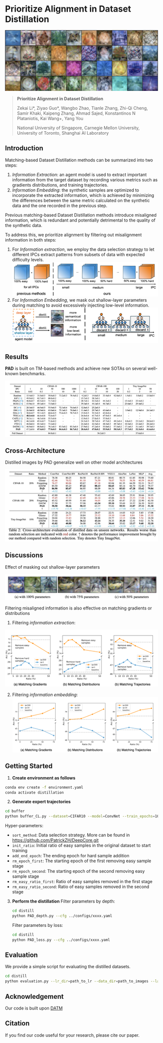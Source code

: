 # Prioritize Alignment in Dataset Distillation

![image-20240529113048331](README.assets/5.png)

> **Prioritize Alignment in Dataset Distillation**
>
> Zekai Li*, Ziyao Guo*, Wangbo Zhao, Tianle Zhang, Zhi-Qi Cheng, Samir Khaki, Kaipeng Zhang, Ahmad Sajed, Konstantinos N Plataniotis, Kai Wang+, Yang You
>
> National University of Singapore, Carnegie Mellon University, University of Toronto, Shanghai AI Laboratory

## Introduction

Matching-based Dataset Distillation methods can be summarized into two steps:

1. *Information Extraction*: an agent model is used to extract important information from the target dataset by recording various metrics such as gradients distributions, and training trajectories.
2. *Information Embedding*: the synthetic samples are optimized to incorporate the extracted information, which is achieved by minimizing the differences between the same metric calculated on the synthetic data and the one recorded in the previous step.

Previous matching-based Dataset Distillation methods introduce misaligned information, which is redundant and potentially detrimental to the quality of the synthetic data.



To address this, we prioritize alignment by filtering out misalignment information in both steps:

1. For *Information extraction*, we employ the data selection strategy to let different IPCs extract patterns from subsets of data with expected difficulty levels.
   ![image-20240529113048331](README.assets/intro_a.png)
2. For *Information Embedding*, we mask out shallow-layer parameters during matching to avoid excessively injecting low-level information.
   ![image-20240529113048331](README.assets/intro_b.png)

## Results

**PAD** is built on TM-based methods and achieve new SOTAs on several well-known benchmarks.

![image-20240529113048331](README.assets/1.png)

## Cross-Architecture

Distilled images by PAD generalize well on other model architectures

![image-20240529113143147](README.assets/6.png)

## Discussions

Effect of masking out shallow-layer parameters

![image-20240529113143147](README.assets/2.png)



Filtering misaligned information is also effective on matching gradients or distributions

1) Filtering *information extraction*:

<img src="README.assets/3.png" style="zoom=60%;" />

2. Filtering *information embedding*:
   <img src="README.assets/4.png" style="" />

   

## Getting Started

1. **Create environment as follows**
```bash
conda env create -f environment.yaml
conda activate distillation
```
2. **Generate expert trajectories**
```bash
cd buffer
python buffer_CL.py --dataset=CIFAR10 --model=ConvNet --train_epochs=100 --num_experts=100 --zca --buffer_path=../buffer_storage/ --data_path=../dataset/ --sort_method="CIFAR10_GraNd" --rho_max=0.01 --rho_min=0.01 --alpha=0.3 --lr_teacher=0.01 --mom=0. --batch_train=256 --init_ratio=0.75 --add_end_epoch=20 --rm_epoch_first=40 --rm_epoch_second=60 --rm_easy_ratio_first=0.1 --rm_easy_ratio_second=0.2
```
Hyper-parameters:

- `sort_method`: Data selection strategy. More can be found in https://github.com/PatrickZH/DeepCore.git
- `init_ratio`: Initial ratio of easy samples in the original dataset to start training
- `add_end_epoch`: The ending epoch for hard sample addition
- `rm_epoch_first`: The starting epoch of the first removing easy sample stage
- `rm_epoch_second`: The starting epoch of the second removing easy sample stage
- `rm_easy_ratio_first`: Ratio of easy samples removed in the first stage
- `rm_easy_ratio_second`: Ratio of easy samples removed in the second stage

3. **Perform the distillation**
   Filter parameters by depth:

   ```bash
   cd distill
   python PAD_depth.py --cfg ../configs/xxxx.yaml
   ```

   Filter parameters by loss:

   ```bash
   cd distill
   python PAD_loss.py --cfg ../configs/xxxx.yaml
   ```

## Evaluation
We provide a simple script for evaluating the distilled datasets.
```bash
cd distill
python evaluation.py --lr_dir=path_to_lr --data_dir=path_to_images --label_dir=path_to_labels --zca
```
## Acknowledgement
Our code is built upon [DATM](https://github.com/NUS-HPC-AI-Lab/DATM.git)
## Citation
If you find our code useful for your research, please cite our paper.
